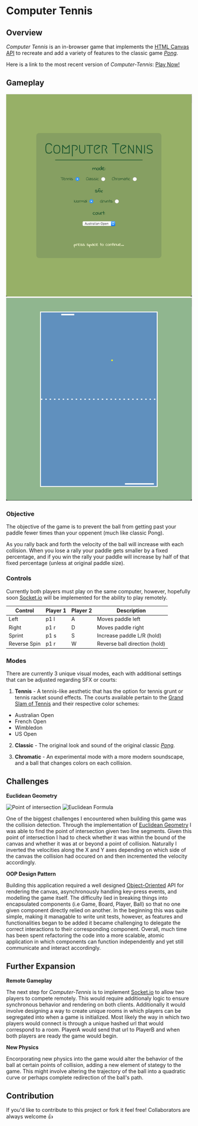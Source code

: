 # Computer Tennis


## Overview
*Computer Tennis* is an in-browser game that implements the [HTML Canvas API](https://developer.mozilla.org/en-US/docs/Web/API/Canvas_API) to recreate and add a variety of features to the classic game [*Pong*](https://en.wikipedia.org/wiki/Pong).

Here is a link to the most recent version of *Computer-Tennis*: [Play Now!](https://computer-tennis.herokuapp.com/)

## Gameplay

![Computer-Tennis Main Menu](https://github.com/l4nk332/computer-tennis/blob/master/img/3_modes.png)
![Computer-Tennis Gameplay](https://github.com/l4nk332/computer-tennis/blob/master/img/1_us-open.png)

### Objective
The objective of the game is to prevent the ball from getting past your paddle fewer times than your oppenent (much like classic Pong).

As you rally back and forth the velocity of the ball will increase with each collision. When you lose a rally your paddle gets smaller by a fixed percentage, and if you win the rally your paddle will increase by half of that fixed percentage (unless at original paddle size).

### Controls
Currently both players must play on the same computer, however, hopefully soon [Socket.io](http://socket.io/) will be implemented for the ability to play remotely.

<table>
  <thead>
    <tr>
      <th>Control</th>
      <th>Player 1</th>
      <th>Player 2</th>
      <th>Description</th>
    </tr>
  </thead>
  <tbody>
    <tr>
      <td>Left</td>
      <td>p1 l</td>
      <td>A</td>
      <td>Moves paddle left</td>
    </tr>
    <tr>
      <td>Right</td>
      <td>p1 r</td>
      <td>D</td>
      <td>Moves paddle right</td>
    </tr>
    <tr>
      <td>Sprint</td>
      <td>p1 s</td>
      <td>S</td>
      <td>Increase paddle L/R (hold)</td>
    </tr>
    <tr>
      <td>Reverse Spin</td>
      <td>p1 r</td>
      <td>W</td>
      <td>Reverse ball direction (hold)</td>
    </tr>
  </tbody>
</table>

### Modes

There are currently 3 unique visual modes, each with additional settings that can be adjusted regarding SFX or courts:

1. **Tennis** - A tennis-like aesthetic that has the option for tennis grunt or tennis racket sound effects. The courts available pertain to the [Grand Slam of Tennis](https://en.wikipedia.org/wiki/Grand_Slam_(tennis)) and their respective color schemes:
  * Australian Open
  * French Open
  * Wimbledon
  * US Open

2. **Classic** - The original look and sound of the original classic [*Pong*](https://en.wikipedia.org/wiki/Pong).

3. **Chromatic** - An experimental mode with a more modern soundscape, and a ball that changes colors on each collision.

## Challenges

**Euclidean Geometry**

![Point of intersection](https://upload.wikimedia.org/wikipedia/commons/d/d7/Is-linesegm.svg)
![Euclidean Formula](https://wikimedia.org/api/rest_v1/media/math/render/svg/3db2304cc7f523a02ff2f1ca1629505004538ddf)

One of the biggest challenges I encountered when building this game was the collision detection. Through the implementation of [Euclidean Geometry](https://en.wikipedia.org/wiki/Intersection_(Euclidean_geometry)) I was able to find the point of intersection given two line segments. Given this point of intersection I had to check whether it was within the bound of the canvas and whether it was at or beyond a point of collision. Naturally I inverted the velocities along the X and Y axes depending on which side of the canvas the collision had occured on and then incremented the velocity accordingly.

**OOP Design Pattern**

Building this application required a well designed [Object-Oriented](https://en.wikipedia.org/wiki/Object-oriented_programming) API for rendering the canvas, asynchronously handling key-press events, and modelling the game itself. The difficulty lied in breaking things into encapsulated components (i.e Game, Board, Player, Ball) so that no one given component directly relied on another. In the beginning this was quite simple, making it managable to write unit tests, however, as features and functionalities began to be added it became challenging to delegate the correct interactions to their corresponding component. Overall, much time has been spent refactoring the code into a more scalable, atomic application in which components can function independently and yet still communicate and interact accordingly.


## Further Expansion

**Remote Gameplay**

The next step for *Computer-Tennis* is to implement [Socket.io](http://socket.io/) to allow two players to compete remotely. This would require additionaly logic to ensure synchronous behavior and rendering on both clients. Additionally it would involve designing a way to create unique rooms in which players can be segregated into when a game is initialized. Most likely the way in which two players would connect is through a unique hashed url that would correspond to a room. PlayerA would send that url to PlayerB and when both players are ready the game would begin.

**New Physics**

Encorporating new physics into the game would alter the behavior of the ball at certain points of collision, adding a new element of stategy to the game. This might involve altering the trajectory of the ball into a quadratic curve or perhaps complete redirection of the ball's path.

## Contribution

If you'd like to contribute to this project or fork it feel free! Collaborators are always welcome 👍
